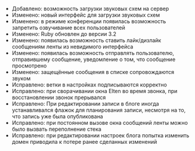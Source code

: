 - Добавлено: возможность загрузки звуковых схем на сервер
- Изменено: новый интерфейс для загрузки звуковых схем
- Изменено: в режиме конференции появилась возможность запретить озвучивание всех пользователей
- Изменено: Ruby обновлен до версии 3.2
- Изменено: появилась возможность ставить лайк/дизлайк сообщениям ленты из невидимого интерфейса
- Изменено: появилась возможность отправлять пользователю, отправившему сообщение, уведомление о том, что сообщение просмотрено
- Изменено: защещённые сообщения в списке сопровождаются звуком
- Исправлено: ветки в настройках подписываются корректно
- Исправлено: при сворачивании окна Elten во время звонка, при восстановлении звонок прерывался
- Исправлено: При редактировании записи в блоге иногда устанавливался флажок для планирования записи, несмотря на то, что запись уже была опубликована
- Исправлено: при постоянном вызове окна сообщений ленты можно было вызвать переполнение стека
- Исправлено: при редактировании настроек блога попытка изменить домен приводила к потере ранее сделанных изменений